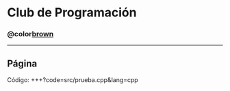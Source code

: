# Club de Programación

### @color[brown](Prueba)

---
Página
---
Código:
+++?code=src/prueba.cpp&lang=cpp